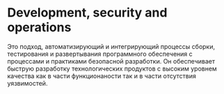 # Development, security and operations
Это подход, автоматизирующий и интегрирующий процессы сборки, тестирования и развертывания программного обеспечения с процессами и практиками безопасной разработки.
Он обеспечивает быструю разработку технологических продуктов с высоким уровнем качества как в части функционаности так и в части отсутствия уязвимостей.